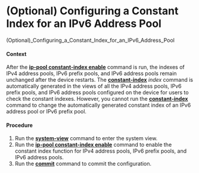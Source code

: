 (Optional) Configuring a Constant Index for an IPv6 Address Pool
================================================================

(Optional)_Configuring_a_Constant_Index_for_an_IPv6_Address_Pool

#### Context

After the [**ip-pool constant-index enable**](cmdqueryname=ip-pool+constant-index+enable) command is run, the indexes of IPv4 address pools, IPv6 prefix pools, and IPv6 address pools remain unchanged after the device restarts. The [**constant-index**](cmdqueryname=constant-index) *index* command is automatically generated in the views of all the IPv4 address pools, IPv6 prefix pools, and IPv6 address pools configured on the device for users to check the constant indexes. However, you cannot run the [**constant-index**](cmdqueryname=constant-index) command to change the automatically generated constant index of an IPv6 address pool or IPv6 prefix pool.


#### Procedure

1. Run the [**system-view**](cmdqueryname=system-view) command to enter the system view.
2. Run the [**ip-pool constant-index enable**](cmdqueryname=ip-pool+constant-index+enable) command to enable the constant index function for IPv4 address pools, IPv6 prefix pools, and IPv6 address pools.
3. Run the [**commit**](cmdqueryname=commit) command to commit the configuration.